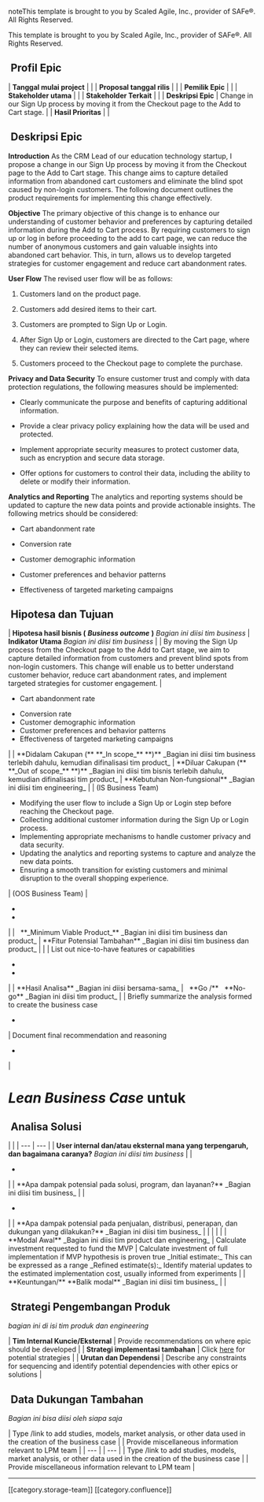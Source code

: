 noteThis template is brought to you by Scaled Agile, Inc., provider of SAFe®. All Rights Reserved.

This template is brought to you by Scaled Agile, Inc., provider of SAFe®. All Rights Reserved.


##  Profil Epic


|  **Tanggal mulai project**  |  | 
|  **Proposal tanggal rilis**  |  | 
|  **Pemilik Epic**  |  | 
|  **Stakeholder utama**  |  | 
|  **Stakeholder Terkait**  |  | 
|  **Deskripsi Epic**  | Change in our Sign Up process by moving it from the Checkout page to the Add to Cart stage. | 
|  **Hasil Prioritas**  |  | 


##  Deskripsi Epic
 **Introduction** As the CRM Lead of our education technology startup, I propose a change in our Sign Up process by moving it from the Checkout page to the Add to Cart stage. This change aims to capture detailed information from abandoned cart customers and eliminate the blind spot caused by non-login customers. The following document outlines the product requirements for implementing this change effectively.

 **Objective** The primary objective of this change is to enhance our understanding of customer behavior and preferences by capturing detailed information during the Add to Cart process. By requiring customers to sign up or log in before proceeding to the add to cart page, we can reduce the number of anonymous customers and gain valuable insights into abandoned cart behavior. This, in turn, allows us to develop targeted strategies for customer engagement and reduce cart abandonment rates.

 **User Flow** The revised user flow will be as follows:


1. Customers land on the product page.


1. Customers add desired items to their cart.


1. Customers are prompted to Sign Up or Login.


1. After Sign Up or Login, customers are directed to the Cart page, where they can review their selected items.


1. Customers proceed to the Checkout page to complete the purchase.



 **Privacy and Data Security** To ensure customer trust and comply with data protection regulations, the following measures should be implemented:


* Clearly communicate the purpose and benefits of capturing additional information.


* Provide a clear privacy policy explaining how the data will be used and protected.


* Implement appropriate security measures to protect customer data, such as encryption and secure data storage.


* Offer options for customers to control their data, including the ability to delete or modify their information.



 **Analytics and Reporting** The analytics and reporting systems should be updated to capture the new data points and provide actionable insights. The following metrics should be considered:


* Cart abandonment rate


* Conversion rate


* Customer demographic information


* Customer preferences and behavior patterns


* Effectiveness of targeted marketing campaigns




##  Hipotesa dan Tujuan


|  **Hipotesa hasil bisnis (**  **_Business outcome_**  **)**  _Bagian ini diisi tim business_  |  **Indikator Utama**  _Bagian ini diisi tim business_  | 
| By moving the Sign Up process from the Checkout page to the Add to Cart stage, we aim to capture detailed information from customers and prevent blind spots from non-login customers. This change will enable us to better understand customer behavior, reduce cart abandonment rates, and implement targeted strategies for customer engagement. | <ul><li>Cart abandonment rate

</li><li>Conversion rate

</li><li>Customer demographic information

</li><li>Customer preferences and behavior patterns

</li><li>Effectiveness of targeted marketing campaigns

</li></ul> | 
|  **Didalam Cakupan (**  **_In scope_**  **)**  _Bagian ini diisi tim business terlebih dahulu, kemudian difinalisasi tim product_  |  **Diluar Cakupan (**  **_Out of scope_**  **)**  _Bagian ini diisi tim bisnis terlebih dahulu, kemudian difinalisasi tim product_  |  **Kebutuhan Non-fungsional**  _Bagian ini diisi tim engineering_  | 
| (IS Business Team)<ul><li>Modifying the user flow to include a Sign Up or Login step before reaching the Checkout page.

</li><li>Collecting additional customer information during the Sign Up or Login process.

</li><li>Implementing appropriate mechanisms to handle customer privacy and data security.

</li><li>Updating the analytics and reporting systems to capture and analyze the new data points.

</li><li>Ensuring a smooth transition for existing customers and minimal disruption to the overall shopping experience.

</li></ul> | (OOS Business Team) | <ul><li>

</li><li>

</li></ul> | 
|   **_Minimum Viable Product_**  _Bagian ini diisi tim business dan product_  |  **Fitur Potensial Tambahan**  _Bagian ini diisi tim business dan product_  | 
|  | List out nice-to-have features or capabilities<ul><li>

</li><li>

</li></ul> | 
|  **Hasil Analisa**  _Bagian ini diisi bersama-sama_  |   **Go /**   **No-go**  _Bagian ini diisi tim product_  | 
| Briefly summarize the analysis formed to create the business case<ul><li>

</li></ul> | Document final recommendation and reasoning<ul><li>

</li></ul> | 


#  _Lean Business Case_  untuk <short name of epic>

##  Analisa Solusi


|  | 
|  --- |  --- | 
|  **User internal dan/atau eksternal mana yang terpengaruh, dan bagaimana caranya?**  _Bagian ini diisi tim business_  | 
| <ul><li>

</li></ul> | 
|  **Apa dampak potensial pada solusi, program, dan layanan?**  _Bagian ini diisi tim business_  | 
| <ul><li>

</li></ul> | 
|  **Apa dampak potensial pada penjualan, distribusi, penerapan, dan dukungan yang dilakukan?**  _Bagian ini diisi tim business_  | 
|  | 
|  | 
|  **Modal Awal**  _Bagian ini diisi tim product dan engineering_  | Calculate investment requested to fund the MVP | Calculate investment of full implementation if MVP hypothesis is proven true _Initial estimate:_  This can be expressed as a range _Refined estimate(s):_  Identify material updates to the estimated implementation cost, usually informed from experiments | 
|  **Keuntungan/**  **Balik modal**  _Bagian ini diisi tim business_  |  | 


##  Strategi Pengembangan Produk
 _bagian ini di isi tim produk dan engineering_ 



|  **Tim Internal Kuncie/Eksternal**  | Provide recommendations on where epic should be developed | 
|  **Strategi implementasi tambahan**  | Click [here](https://www.scaledagileframework.com/implementation-strategies-for-business-epics/) for potential strategies | 
|  **Urutan dan Dependensi**  | Describe any constraints for sequencing and identify potential dependencies with other epics or solutions | 


##  Data Dukungan Tambahan
 _Bagian ini bisa diisi oleh siapa saja_ 



| Type /link to add studies, models, market analysis, or other data used in the creation of the business case | 
| Provide miscellaneous information relevant to LPM team | 
|  --- | 
|  --- | 
| Type /link to add studies, models, market analysis, or other data used in the creation of the business case | 
| Provide miscellaneous information relevant to LPM team | 



*****

[[category.storage-team]] 
[[category.confluence]] 
